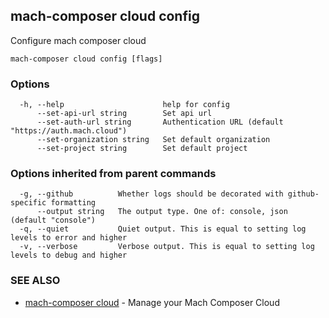 ## mach-composer cloud config

Configure mach composer cloud

```
mach-composer cloud config [flags]
```

### Options

```
  -h, --help                      help for config
      --set-api-url string        Set api url
      --set-auth-url string       Authentication URL (default "https://auth.mach.cloud")
      --set-organization string   Set default organization
      --set-project string        Set default project
```

### Options inherited from parent commands

```
  -g, --github          Whether logs should be decorated with github-specific formatting
      --output string   The output type. One of: console, json (default "console")
  -q, --quiet           Quiet output. This is equal to setting log levels to error and higher
  -v, --verbose         Verbose output. This is equal to setting log levels to debug and higher
```

### SEE ALSO

* [mach-composer cloud](mach-composer_cloud.md)	 - Manage your Mach Composer Cloud

